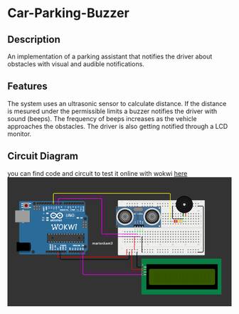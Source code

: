 # Car-Parking-Buzzer

## Description
An implementation of a parking assistant that notifies the driver about obstacles with visual and audible notifications.

## Features
The system uses an ultrasonic sensor to calculate distance. If the distance is mesured under the permissible limits a buzzer notifies the driver with sound (beeps).
The frequency of beeps increases as the vehicle approaches the obstacles. The driver is also getting notified through a LCD monitor.

## Circuit Diagram
you can find code and circuit to test it online with wokwi [here](https://wokwi.com/projects/412726986060388353)
![circuit_diagram](/diagrams/car_parking_buzzer.png)
